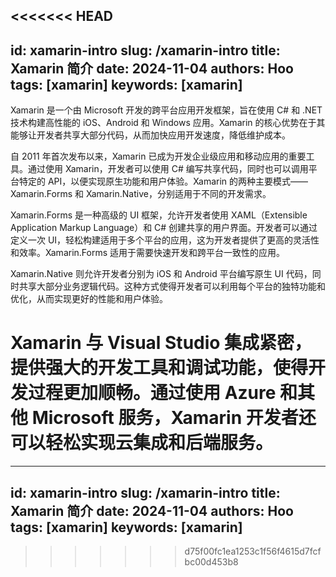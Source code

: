 <<<<<<< HEAD
---
id: xamarin-intro
slug: /xamarin-intro
title: Xamarin 简介
date: 2024-11-04
authors: Hoo
tags: [xamarin]
keywords: [xamarin]
---

Xamarin 是一个由 Microsoft 开发的跨平台应用开发框架，旨在使用 C# 和 .NET 技术构建高性能的 iOS、Android 和 Windows 应用。Xamarin 的核心优势在于其能够让开发者共享大部分代码，从而加快应用开发速度，降低维护成本。

自 2011 年首次发布以来，Xamarin 已成为开发企业级应用和移动应用的重要工具。通过使用 Xamarin，开发者可以使用 C# 编写共享代码，同时也可以调用平台特定的 API，以便实现原生功能和用户体验。Xamarin 的两种主要模式——Xamarin.Forms 和 Xamarin.Native，分别适用于不同的开发需求。

Xamarin.Forms 是一种高级的 UI 框架，允许开发者使用 XAML（Extensible Application Markup Language）和 C# 创建共享的用户界面。开发者可以通过定义一次 UI，轻松构建适用于多个平台的应用，这为开发者提供了更高的灵活性和效率。Xamarin.Forms 适用于需要快速开发和跨平台一致性的应用。

Xamarin.Native 则允许开发者分别为 iOS 和 Android 平台编写原生 UI 代码，同时共享大部分业务逻辑代码。这种方式使得开发者可以利用每个平台的独特功能和优化，从而实现更好的性能和用户体验。

Xamarin 与 Visual Studio 集成紧密，提供强大的开发工具和调试功能，使得开发过程更加顺畅。通过使用 Azure 和其他 Microsoft 服务，Xamarin 开发者还可以轻松实现云集成和后端服务。
=======
---
id: xamarin-intro
slug: /xamarin-intro
title: Xamarin 简介
date: 2024-11-04
authors: Hoo
tags: [xamarin]
keywords: [xamarin]
---
>>>>>>> d75f00fc1ea1253c1f56f4615d7fcfbc00d453b8
